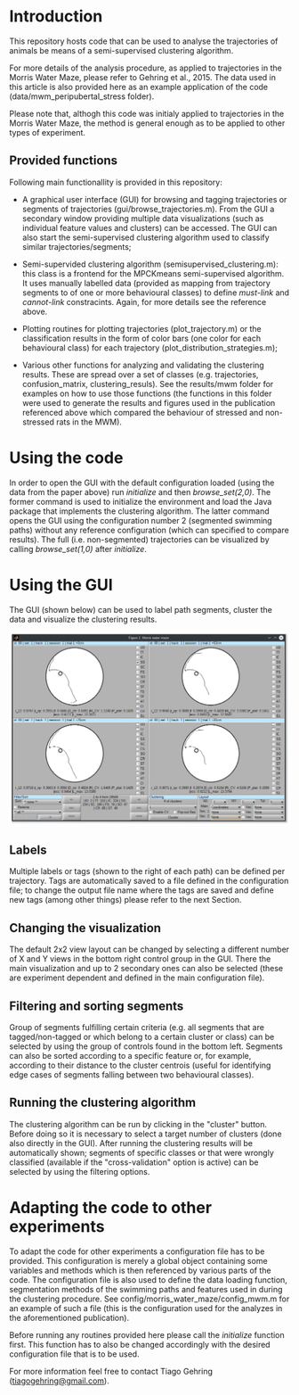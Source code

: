 # Introduction

This repository hosts code that can be used to analyse the trajectories of animals be means of a semi-supervised clustering algorithm. 

For more details of the analysis procedure, as applied to trajectories in the Morris Water Maze, please refer to Gehring et al., 2015. The data used in this article is also provided here as an example application of the code (data/mwm_peripubertal_stress folder).

Please note that, althogh this code was initialy applied to trajectories in the Morris Water Maze, the method is general enough as to be applied to other types of experiment. 

## Provided functions

Following main functionallity is provided in this repository:

- A graphical user interface (GUI) for browsing and tagging trajectories or segments of trajectories (gui/browse_trajectories.m). From the GUI a secondary window providing multiple data visualizations (such as individual feature values and clusters) can be accessed. The GUI can also start the semi-supervised clustering algorithm used to classify similar trajectories/segments;

- Semi-supervided clustering algorithm (semisupervised_clustering.m): this class is a frontend for the MPCKmeans semi-supervised algorithm. It uses manually labelled data (provided as mapping from trajectory segments to of one or more behavioural classes) to define *must-link* and *cannot-link* constracints. Again, for more details see the reference above. 

- Plotting routines for plotting trajectories (plot_trajectory.m) or the classification results in the form of color bars (one color for each behavioural class) for each trajectory (plot_distribution_strategies.m);

- Various other functions for analyzing and validating the clustering results. These are spread over a set of classes (e.g. trajectories, confusion_matrix, clustering_resuls). See the results/mwm folder for examples on how to use those functions (the functions in this folder were used to generate the results and figures used in the publication referenced above which compared the behaviour of stressed and non-stressed rats in the MWM).

# Using the code

In order to open the GUI with the default configuration loaded (using the data from the paper above) run *initialize* and then *browse_set(2,0)*. The former command is used to initialize the environment and load the Java package that implements the clustering algorithm. The latter command opens the GUI using the configuration number 2 (segmented swimming paths) without any reference configuration (which can specified to compare results). The full (i.e. non-segmented) trajectories can be visualized by calling *browse_set(1,0)* after *initialize*.  

# Using the GUI

The GUI (shown below) can be used to label path segments, cluster the data and visualize the clustering results. 

![GUI](gui.png?raw=true "GUI")

## Labels

Multiple labels or tags (shown to the right of each path) can be defined per trajectory. Tags are automatically saved to a file defined in the configuration file; to change the output file name where the tags are saved and define new tags (among other things) please refer to the next Section.  

## Changing the visualization

The default 2x2 view layout can be changed by selecting a different number of X and Y views in the bottom right control group in the GUI. There the main visualization and up to 2 secondary ones can also be selected (these are experiment dependent and defined in the main configuration file).
 
## Filtering and sorting segments

Group of segments fulfilling certain criteria (e.g. all segments that are tagged/non-tagged or which belong to a certain cluster or class) can be selected by using the group of controls found in the bottom left. Segments can also be sorted according to a specific feature or, for example, according to their distance to the cluster centrois (useful for identifying edge cases of segments falling between two behavioural classes).  

## Running the clustering algorithm
    
The clustering algorithm can be run by clicking in the "cluster" button. Before doing so it is necessary to select a target number of clusters (done also directly in the GUI). After running the clustering results will be automatically shown; segments of specific classes or that were wrongly classified (available if the "cross-validation" option is active) can be selected by using the filtering options.  
 
# Adapting the code to other experiments

To adapt the code for other experiments a configuration file has to be provided. This configuration is merely a global object containing some variables and methods which is then referenced by various parts of the code. The configuration file is also used to define the data loading function, segmentation methods of the swimming paths and features used in during the clustering procedure. See config/morris_water_maze/config_mwm.m for an example of such a file (this is the configuration used for the analyzes in the aforementioned publication).

Before running any routines provided here please call the *initialize* function first. This function has to also be changed accordingly with the desired configuration file that is to be used.


For more information feel free to contact Tiago Gehring (tiagogehring@gmail.com).
